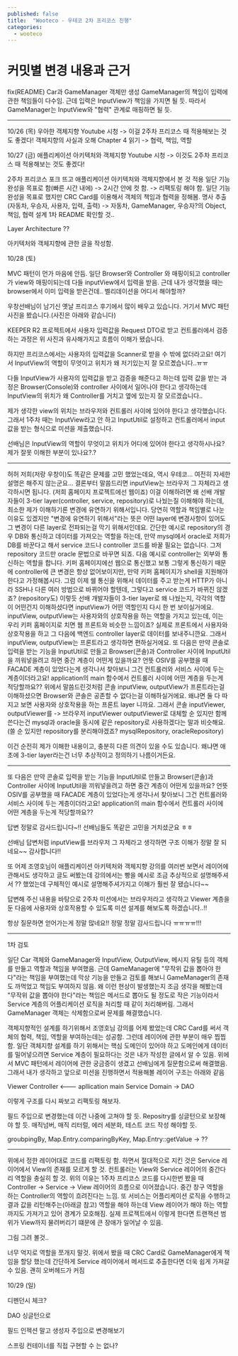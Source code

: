 ```yaml
---
published: false
title:  "Wooteco - 우테코 2차 프리코스 진행"
categories:
  - wooteco
---
```



# 커밋별 변경 내용과 근거
fix(README)
Car과 GameManager 객체만 생성
GameManager의 책임이 입력에 관한 책임들이 다수임. 근데 입력은 InputView가 책임을 가지면 될 듯.
따라서 GameManager는 InputView와 "협력" 관계로 매핑하면 될 듯.

---

10/26 (목)
우아한 객체지향 Youtube 시청 -> 이걸 2주차 프리코스 때 적용해보는 것도 좋겠다!
객체지향의 사실과 오해 Chapter 4 읽기 -> 협력, 책임, 역할


10/27 (금)
애플리케이션 아키텍처와 객체지향 Youtube 시청 -> 이것도 2주차 프리코스 때 적용해보는 것도 좋겠다!

2주차 프리코스 포크 뜨고 애플리케이션 아키텍처와 객체지향에서 본 것 적용
일단 기능 완성을 목표로 함(빠른 시간 내에) -> 2시간 안에 컷 함. -> 리팩토링 해야 함.
일단 기능 완성을 목표로 했지만 CRC Card를 이용해서 객체의 책임과 협력을 정해봄.
명사 추출(자동차, 우승자, 사용자, 입력, 출력) -> 자동차, GameManager, 우승자?의 Object, 책임, 협력 설계
1차 README 확인할 것..

Layer Architecture ??

아키텍처와 객체지향에 관한 글을 작성함.

10/28 (토)

MVC 패턴이 먼가 마음에 안듬. 일단 Browser와 Controller 와 매핑이되고 controller가 view와 매핑이되는데 다들 inputView에서 입력을 받음. 근데 내가 생각했을 때는 browser에서 이미 입력을 받은건데.. 
벨리데이션을 어디서 해야할까?

우창선배님이 남기신 옛날 프리코스 후기에서 많이 배우고 있습니다. 거기서 MVC 패턴 사진을 봤습니다.(사진은 아래와 같습니다) 

KEEPER R2 프로젝트에서 사용자 입력값을 Request DTO로 받고 컨트롤러에서 검증하는 과정은 위 사진과 유사해가지고 흐름이 이해가 됐습니다.

하지만 프리코스에서는 사용자의 입력값을 Scanner로 받을 수 밖에 없더라고요! 여기서 InputView의 역할이 무엇이고 위치가 왜 저기있는지 잘 모르곘습니다..ㅠㅠ

다들 InputView가 사용자의 입력값을 받고 검증을 해준다고 하는데 입력 값을 받는 과정은 Browser(Console)와 controller 사이에서 일어나야 한다고 생각하는데 InputView의 위치가 왜 Controller를 거치고 옆에 있는지 잘 모르겠습니다..

제가 생각한 view의 위치는 브라우저와 컨트롤러 사이에 있어야 한다고 생각했습니다. 그래서 1주차 때는 InputView라고 안 하고 InputUtil로 설정하고 컨트롤러에서 input 값을 받는 형식으로 미션을 제출했습니다.

선배님은 InputView의 역할이 무엇이고 위치가 어디에 있어야 한다고 생각하시나요? 제가 잘못 이해한 부분이 있나요?.?

---


허허 저희(저랑 우창이)도 똑같은 문제를 고민 했었는데요, 역시 우테코... 여전히 자세한 설명은 해주지 않는군요...
결론부터 말씀드리면 inputView는 브라우저 그 자체라고 생각하시면 됩니다. (저희 홈페이지 프로젝트에선 웹이죠)
이걸 이해하려면 왜 선배 개발자들이 3-tier layer(controller, service, repository)로 나눴는질 이해해야 하는데, 최소한 제가 이해하기론 변경에 유연하기 위해서입니다.
당연히 역할과 책임별로 나눈 이유도 있겠지만 "변경에 유연하기 위해서"라는 뜻은 어떤 layer에 변경사항이 있어도 그 변경이 다른 layer로 전파되는걸 막기 위해서인데요.
간단한 예시로 repository의 경우 DB와 통신하고 데이터를 가져오는 역할을 하는데, 만약 mysql에서 oracle로 저희가 DB를 바꾼다고 해서 service 코드나 controller 코드를 바꿀 필요는 없습니다.
그저 repository 코드만 oracle 문법으로 바꾸면 되죠.
다음 예시로 controller는 외부와 통신하는 역할을 합니다. 키퍼 홈페이지에선 웹으로 통신했고 보통 그렇게 통신하기 때문에 controller에 큰 변경은 항상 없어보이지만, 만약 키퍼 홈페이지가 shell을 지원해야 한다고 가정해봅시다.
그럼 이제 쉘 통신을 위해서 데이터를 주고 받는게 HTTP가 아니라 SSH나 다른 여러 방법으로 바뀌어야 할텐데, 그렇다고 service 코드가 바뀌진 않겠죠? (repository도)
이렇듯 선배 개발자들이 3-tier layer로 왜 나눴는지, 각각의 역할이 어떤건지 이해하셨다면 inputView가 어떤 역할인지 다시 한 번 보이실거에요.
inputView, outputView는 사용자와의 상호작용을 하는 역할을 가지고 있는데, 이는 우리 키퍼 홈페이지로 치면 웹 프론트와 비슷한 느낌이죠? 실제로 프론트에서 사용자와 상호작용을 하고 그 다음에 백엔드 controller layer로 데이터를 보내주니깐요.
그래서 inputView, outputView는 프론트라고 생각하면 편하실거에요.
 또 다음은 만약 콘솔로 입력을 받는 기능을 InputUtil로 만들고 Browser(콘솔)과 Controller 사이에 InputUtil을 끼워넣을려고 하면 중간 계층이 어떤게 있을까요? 언뜻 OSIV를 공부했을 때 FACADE 계층이 있었다는게 생각나서 찾아보니 그건 컨트롤러와 서비스 사이에 두는 계층이더라고요! application의 main 함수에서 컨트롤러 사이에 어떤 계층을 두는게 적당할까요??
위에서 말씀드린것처럼 콘솔 inputView, outputView가 프론트라는걸 이해하셨으면 Browser와 콘솔은 공존할 수 없다는걸 이해하실거에요. 왜냐면 둘 다 따지고 보면 사용자와 상호작용을 하는 프론트 layer 니까요.
그래서 콘솔 inputViewer, outputViewer를 -> 브라우저 inputViewer outputViewer로 대체할 순 있지만 함께 쓴다는건 mysql과 oracle을 동시에 같은 repository로 사용하겠다는 말과 비슷해요.
(쓸 순 있지만 repository를 분리해야겠죠? mysqlRepository, oracleRepository)



이건 순전히 제가 이해한 내용이고, 충분히 다른 의견이 있을 수도 있습니다. 왜냐면 애초에 3-tier layer라는건 너무 추상적이고 정의하기 나름이거든요.

---

또 다음은 만약 콘솔로 입력을 받는 기능을 InputUtil로 만들고 Browser(콘솔)과 Controller 사이에 InputUtil을 끼워넣을려고 하면 중간 계층이 어떤게 있을까요? 언뜻 OSIV를 공부했을 때 FACADE 계층이 있었다는게 생각나서 찾아보니 그건 컨트롤러와 서비스 사이에 두는 계층이더라고요! application의 main 함수에서 컨트롤러 사이에 어떤 계층을 두는게 적당할까요??

답변 정말로 감사드립니다~!! 선배님들도 똑같은 고민을 거치셨군요 ㅎㅎ

선배님 답변처럼 inputView를 브라우저 그 자체라고 생각하면 구조 이해가 정말 잘 되네요~~ 감사합니다!!

또 어제 조영호님이 애플리케이션 아키텍처와 객체지향 강의를 여러번 보면서 레이어에 관해서도 생각하고 글도 써봤는데 강의에서는 빵을 예시로 조금 추상적으로 설명해주셔서 ?? 했었는데 구체적인 예시로 설명해주셔가지고 이해가 훨씬 잘 됐습니다~~ 

답변해 주신 내용을 바탕으로 2주차 미션에서는 브라우저라고 생각하고 Viewer 계층을 둔 다음에 사용자와 상호작용할 수 있도록 미션 설계를 해보도록 하겠습니다..!!

항상 질문하면 얻어가는게 정말 많네요!! 정말 정말 감사드립니다 ㅠㅠㅠㅠ!!!

---

1차 검토

일단 Car 객체와 GameManager와 InputView, OutputView, 메시지 유틸 등의 객체를 만들고 역할과 책임을 부여했음.
근데 GameManager에 "무작위 값을 뽑아야 한다"라는 책임을 부여했는데 막상 기능을 만들고 검토를 해보니 GameManager의 존재도 까먹었고 책임도 부여하지 않음.
왜 이런 현상이 발생했는지 조금 생각을 해봤는데 "무작위 값을 뽑아야 한다"라는 책임은 메서드로 뽑아도 될 정도로 작은 기능이라서 Service 계층의 어플리케이션 로직을 처리할 때 같이 처리해버림. 그래서 GameManager 객체는 삭제함으로써 문제를 해결했습니다.

객체지향적인 설계를 하기위해서 조영호님 강의를 어제 봤었는데 CRC Card를 써서 객체의 협력, 책임, 역할을 부여하는데는 성공함. 그런데 레이어에 관한 부분이 매우 찝찝함.
일단 객체지향 설계를 하기 위해서는 핵심 도메인이 있어야 하고 도메인에게 데이터를 밀어넣으려면 Service 계층이 필요하다는 것은 내가 작성한 글에서 알 수 있음.
위에서 MVC 패턴에서 레이어에 관한 궁금증이 생겼고 선배님에게 질문함으로써 해결했음. 그래서 내가 생각하고 앞으로 미션을 진행하면서 적용해볼 레이어 구조는 아래와 같음

Viewer
Controller <--- apllication main
Service
Domain -> DAO

이렇게 구조를 다시 짜보고 리팩토링 해보자.

필드 주입으로 변경했는데 이건 나중에 고쳐야 할 듯.
Repositry를 싱글턴으로 보장해야 할 듯.
매직넘버, 매직 리터럴, 에러 세분화, 테스트 코드 작성 해야할 듯.

groubpingBy, Map.Entry.comparingByKey, Map.Entry::getValue -> ??

---

위에서 정한 레이어대로 코드를 리팩토링 함. 
하면서 절대적으로 지킨 것은 Service 레이어에서 View의 존재를 모르게 할 것.
컨트롤러는 View와 Service 레이어의 중간다리 역할을 충실히 할 것.
위의 이유는 1주차 프리코스 코드를 다시한번 봤을 때 Controller -> Service -> View 레이어의 흐름으로 이어졌습니다. 중간 창구 역할을 하는 Controller의 역할이 흐려진다는 느낌.
또 서비스는 어플리케이션 로직을 수행하고 결과 값을 리턴해주는(아래글 참고) 역할을 해야 하는데 View 레이어가 해야 하는 역할 까지도 가져가고 있어 경계가 모호해짐.
실제 프로젝트에서 이렇게 한다면 트랜잭션 범위가 View까지 물려버리기 떄문에 큰 장애가 일어날 수 있음.

그림 그려 볼것..

너무 억지로 역할을 쪼개지 말것. 위에서 봤을 때 CRC Card로 GameManager에게 책임을 할당 했는데 간단하게 Service 레이어에서 메서드로 추출한다면 더욱 쉽게 가져갈 수 있음.
괜히 오버헤드가 커짐



10/29 (일)

디펜던시 체크?

DAO 싱글턴으로

필드 인젝션 말고 생성자 주입으로 변경해보기

스프링 컨테이너를 직접 구현할 수 는 없나?




